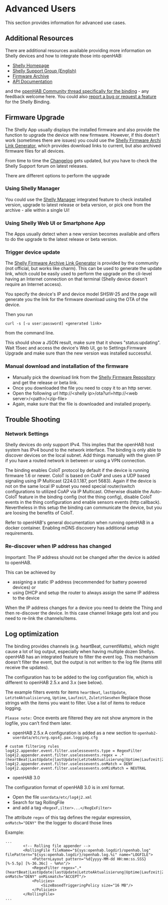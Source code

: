 # Advanced Users

This section provides information for advanced use cases.

## Additional Resources

There are additional resources available providing more information on Shelly devices and how to integrate those into openHAB:

- [Shelly Homepage](https://shelly.cloud)
- [Shelly Support Group (English)](https://www.facebook.com/groups/ShellyIoTCommunitySupport)
- [Firmware Archive](http://archive.shelly-faq.de)
- [API Documentation](https://shelly-api-docs.shelly.cloud/?fbclid=IwAR23ukCi_3aBSTPRHYUIcpr0pLi0vcyL0fF0PnJQdFvkkc8_Zo5LkAcli_A#http-server)

and the [openHAB Community thread specifically for the binding](https://community.openhab.org/t/shelly-binding) - any feedback welcome here.
You could also [report a bug or request a feature](https://github.com/openhab/openhab-addons/issues?q=is%3Aissue+is%3Aopen+%5Bshelly%5D) for the Shelly Binding.

## Firmware Upgrade

The Shelly App usually displays the installed firmware and also provide the function to upgrade the device with new firmware.
However, if this doesn't work (sometimes there are issues) you could use the [Shelly Firmware Archi Link Generator](http://archive.shelly-faq.de), which provides download links to current, but also archived firmware files for all devices. 


From time to time the [Changelog](https://shelly-api-docs.shelly.cloud/?fbclid=IwAR23ukCi_3aBSTPRHYUIcpr0pLi0vcyL0fF0PnJQdFvkkc8_Zo5LkAcli_A#changelog) gets updated, but you have to check the Shelly Support forum on latest releases.

There are different options to perform the upgrade

### Using Shelly Manager

You could use the [Shelly Manager](doc/ShellyManager.md) integrated feature to check installed version, upgrade to latest release or beta version, or pick one from the archive - alle within a single Ui!

### Using Shelly Web UI or Smartphone App

The Apps usually detect when a new version becomes available and offers to do the upgrade to the latest release or beta version.

### Trigger device update
 
The [Shelly Firmware Archive Link Generator](http://archive.shelly-faq.de) is provided by the community (not official, but works like charm).
This can be used to generate the update link, which could be easily used to perform the upgrade on the cli-level having an Internet connection on that terminal (Shelly device doesn't require an Internet access).

You specify the device's IP and device model SHSW-25 and the page will generate you the link for the firmware download using the OTA of the device.

Then you run 
```
curl -s [-u user:password] <generated link>
```
from the command line.

This should show a JSON result, make sure that it shows "status:updating".
Wait 15sec and access the device's Web UI, go to Settings:Firmware Upgrade and make sure than the new version was installed successful.

### Manual download and installation of the firmware

- Manually pick the download link from the [Shelly Firmware Repository](https://api.shelly.cloud/files/firmware) and get the release or beta link.
- Once you downloaded the file you need to copy it to an http server. 
- Open the following url http://&lt;shelly ip&gt;/ota?url=http://&lt;web server&gt;/&lt;path&gt;/&lt;zip-file&gt;
- Again, make sure that the file is downloaded and installed properly.

## Trouble Shooting

### Network Settings

Shelly devices do only support IPv4. 
This implies that the openHAB host system has IPv4 bound to the network interface.
The binding is only able to discover devices on the local subnet. 
Add things manually with the given IP if you have a routed network in between or using a VPN connection.

The binding enables CoIoT protocol by default if the device is running firmware 1.6 or newer.
CoIoT is based on CoAP and uses a UDP based signaling using IP Multicast (224.0.1.187, port 5683).
Again if the device is not on the same local IP subnet you need special router/switch configurations to utilized CoAP via IP Multicast.
Otherwise disable the Auto-CoIoT feature in the binding config (not the thing config), disable CoIoT events in the thing configuration and enable sensors events (http callback).
Nevertheless in this setup the binding can communicate the device, but you are loosing the benefits of CoIoT.

Refer to openHAB's general documentation when running openHAB in a docker container. Enabling mDNS discovery has additional setup requirements.  

### Re-discover when IP address has changed
 
Important: The IP address should not be changed after the device is added to openHAB.

This can be achieved by

- assigning a static IP address (recommended for battery powered devices) or
- using DHCP and setup the router to always assign the same IP address to the device

When the IP address changes for a device you need to delete the Thing and then re-discover the device.
In this case channel linkage gets lost and you need to re-link the channels/items.

## Log optimization

The binding provides channels (e.g. heartBeat, currentWatts), which might cause a lot of log output, especially when having multiple dozen Shellys.
openHAB has an integrated feature to filter the event log.
This mechanism doesn't filter the event, but the output is not written to the log file (items still receive the updates).

The configuration has to be added to the log configuration file, which is different to openHAB 2.5.x and 3.x (see below).

The example filters events for items `heartBeat`, `lastUpdate`, `LetzteAktualisierung`, `Uptime`, `Laufzeit`, `ZuletztGesehen`
Replace those strings with the items you want to filter.
Use a list of items to reduce logging.

`Please note:` Once events are filtered they are not show anymore in the logfile, you can’t find them later.


- openHAB 2.5.x
A configuration is added as a new section to `openhab2-userdata/etc/org.ops4j.pax.logging.cfg`

```
# custom filtering rules
log4j2.appender.event.filter.uselessevents.type = RegexFilter
log4j2.appender.event.filter.uselessevents.regex = .*(heartBeat|LastUpdate|lastUpdate|LetzteAktualisierung|Uptime|Laufzeit|ZuletztGesehen).*
log4j2.appender.event.filter.uselessevents.onMatch = DENY
log4j2.appender.event.filter.uselessevents.onMisMatch = NEUTRAL
```

- openHAB 3.0

The configuration format of openHAB 3.0 is in xml format.
- Open the file `userdata/etc/log4j2.xml`
- Search for tag RollingFile
- and add a tag `<RegexF,ilter>...</RegExFilter>`

The attribute `regex` of this tag defines the regular expression, `onMatch="DENY"` the the logger to discard those lines

Example:

```
...
        <!-- Rolling file appender -->
        <RollingFile fileName="${sys:openhab.logdir}/openhab.log" filePattern="${sys:openhab.logdir}/openhab.log.%i" name="LOGFILE">
            <PatternLayout pattern="%d{yyyy-MM-dd HH:mm:ss.SSS} [%-5.5p] [%-36.36c] - %m%n"/>
            <RegexFilter regex=".*(heartBeat|LastUpdate|lastUpdate|LetzteAktualisierung|Uptime|Laufzeit|ZuletztGesehen).*" onMatch="DENY" onMismatch="ACCEPT"/>
            <Policies>
                <SizeBasedTriggeringPolicy size="16 MB"/>
            </Policies>
        </RollingFile>
...
```

